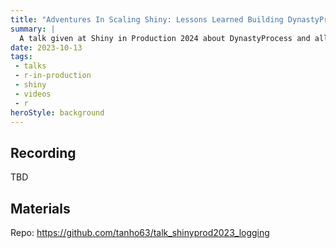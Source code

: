 ```yaml
---
title: "Adventures In Scaling Shiny: Lessons Learned Building DynastyProcess"
summary: | 
  A talk given at Shiny in Production 2024 about DynastyProcess and all the things it has taught me about scaling apps in production.
date: 2023-10-13
tags: 
 - talks
 - r-in-production
 - shiny
 - videos
 - r
heroStyle: background
---
```


## Recording

TBD

## Materials

Repo: https://github.com/tanho63/talk_shinyprod2023_logging
